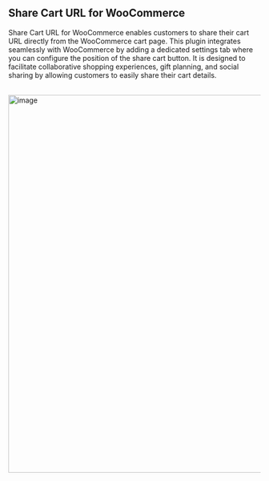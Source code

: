 ## Share Cart URL for WooCommerce

<p>Share Cart URL for WooCommerce enables customers to share their cart URL directly from the WooCommerce cart page. This plugin integrates seamlessly with WooCommerce by adding a dedicated settings tab where you can configure the position of the share cart button. It is designed to facilitate collaborative shopping experiences, gift planning, and social sharing by allowing customers to easily share their cart details.</p>

<br>
<img width="754" alt="image" src="https://github.com/user-attachments/assets/472edf13-6d48-4f30-921b-084fbe3e63f0" />
